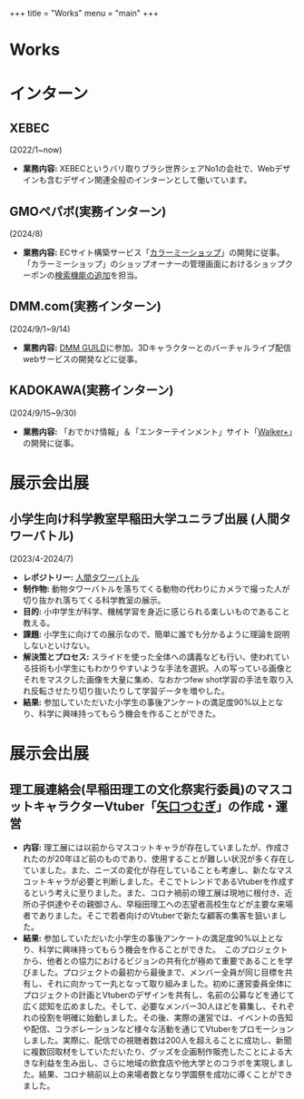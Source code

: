 +++
title = "Works"
menu = "main"
+++

# Works

# インターン
## XEBEC
(2022/1~now)
- **業務内容:** XEBECというバリ取りブラシ世界シェアNo1の会社で、Webデザインも含むデザイン関連全般のインターンとして働いています。

## GMOペパボ(実務インターン)
(2024/8)
- **業務内容:** ECサイト構築サービス「[カラーミーショップ](https://shop-pro.jp/)」の開発に従事。「カラーミーショップ」のショップオーナーの管理画面におけるショップクーポンの[検索機能の追加](https://shop-pro.jp/news/20240925-shop-coupon/)を担当。

## DMM.com(実務インターン)
(2024/9/1~9/14)
- **業務内容:** [DMM GUILD](https://dmm-corp.com/recruit/intern/engineer/guild/)に参加。3Dキャラクターとのバーチャルライブ配信webサービスの開発などに従事。

## KADOKAWA(実務インターン)
(2024/9/15~9/30)
- **業務内容:** 「おでかけ情報」＆「エンターテインメント」サイト「[Walker+](https://walkerplus.jp/)」の開発に従事。


# 展示会出展
## 小学生向け科学教室早稲田大学ユニラブ出展 (人間タワーバトル)
(2023/4-2024/7)
- **レポジトリー:** [人間タワーバトル](https://github.com/eightsuzuki/HumuanTowerBattle_segmentation)
- **制作物:**  動物タワーバトルを落ちてくる動物の代わりにカメラで撮った人が切り抜かれ落ちてくる科学教室の展示。
- **目的:** 小中学生が科学、機械学習を身近に感じられる楽しいものであること教える。
- **課題:** 小学生に向けての展示なので、簡単に誰でも分かるように理論を説明しないといけない。
- **解決策とプロセス:** スライドを使った全体への講義なども行い、使われている技術も小学生にもわかりやすいような手法を選択。人の写っている画像とそれをマスクした画像を大量に集め、なおかつfew shot学習の手法を取り入れ反転させたり切り抜いたりして学習データを増やした。
- **結果:** 参加していただいた小学生の事後アンケートの満足度90%以上となり、科学に興味持ってもらう機会を作ることができた。

# 展示会出展
## 理工展連絡会(早稲田理工の文化祭実行委員)のマスコットキャラクターVtuber「[矢口つむぎ](https://circle.rikoten.com/aboutrikoten/yaguchichan)」の作成・運営
- **内容:** 理工展には以前からマスコットキャラが存在していましたが、作成されたのが20年ほど前のものであり、使用することが難しい状況が多く存在していました。また、ニーズの変化が存在していることも考慮し、新たなマスコットキャラが必要と判断しました。そこでトレンドであるVtuberを作成するという考えに至りました。また、コロナ禍前の理工展は現地に根付き、近所の子供達やその親御さん、早稲田理工への志望者高校生などが主要な来場者でありました。そこで若者向けのVtuberで新たな顧客の集客を狙いました。
- **結果:** 参加していただいた小学生の事後アンケートの満足度90%以上となり、科学に興味持ってもらう機会を作ることができた。　このプロジェクトから、他者との協力におけるビジョンの共有化が極めて重要であることを学びました。プロジェクトの最初から最後まで、メンバー全員が同じ目標を共有し、それに向かって一丸となって取り組みました。初めに運営委員全体にプロジェクトの計画とVtuberのデザインを共有し、名前の公募などを通じて広く認知を広めました。そして、必要なメンバー30人ほどを募集し、それぞれの役割を明確に始動しました。その後、実際の運営では、イベントの告知や配信、コラボレーションなど様々な活動を通じてVtuberをプロモーションしました。実際に、配信での視聴者数は200人を超えることに成功し、新聞に複数回取材をしていただいたり、グッズを企画制作販売したことによる大きな利益を生み出し、さらに地域の飲食店や他大学とのコラボを実現しました。結果、コロナ禍前以上の来場者数となり学園祭を成功に導くことができました。

